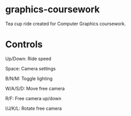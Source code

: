 # graphics-coursework
Tea cup ride created for Computer Graphics coursework.

# Controls
Up/Down: Ride speed

Space: Camera settings

B/N/M: Toggle lighting

W/A/S/D: Move free camera

R/F: Free camera up/down

I/J/K/L: Rotate free camera 

